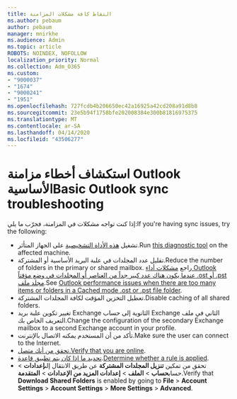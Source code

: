 ```yaml
---
title: التقاط كافة مشكلات المزامنة
ms.author: pebaum
author: pebaum
manager: mnirkhe
ms.audience: Admin
ms.topic: article
ROBOTS: NOINDEX, NOFOLLOW
localization_priority: Normal
ms.collection: Adm_O365
ms.custom:
- "9000037"
- "1674"
- "9000241"
- "1951"
ms.openlocfilehash: 727fcdb4b206650ec42a16925a42cd208a91d8b8
ms.sourcegitcommit: 23e5b94f1758bfe202008384e300b81816975375
ms.translationtype: MT
ms.contentlocale: ar-SA
ms.lasthandoff: 04/14/2020
ms.locfileid: "43506277"
---
```

# <a name="basic-outlook-sync-troubleshooting"></a><span data-ttu-id="2ec2d-102">استكشاف أخطاء مزامنة Outlook الأساسية</span><span class="sxs-lookup"><span data-stu-id="2ec2d-102">Basic Outlook sync troubleshooting</span></span>

<span data-ttu-id="2ec2d-103">إذا كنت تواجه مشكلات في المزامنة، فجرّب ما يلي:</span><span class="sxs-lookup"><span data-stu-id="2ec2d-103">If you're having sync issues, try the following:</span></span>

- <span data-ttu-id="2ec2d-104">تشغيل [هذه الأداة التشخيصية](https://aka.ms/sara-outlooksendreceive) على الجهاز المتأثر.</span><span class="sxs-lookup"><span data-stu-id="2ec2d-104">Run [this diagnostic tool](https://aka.ms/sara-outlooksendreceive) on the affected machine.</span></span>
- <span data-ttu-id="2ec2d-105">تقليل عدد المجلدات في علبة البريد الأساسية أو المشتركة.</span><span class="sxs-lookup"><span data-stu-id="2ec2d-105">Reduce the number of folders in the primary or shared mailbox.</span></span> <span data-ttu-id="2ec2d-106">راجع [مشكلات أداء Outlook عندما يكون هناك عدد كبير جداً من العناصر أو المجلدات في وضع مؤقتاً .ost أو .pst مجلد ملف](https://support.microsoft.com/help/2768656/outlook-performance-issues-when-there-are-too-many-items-or-folders-in).</span><span class="sxs-lookup"><span data-stu-id="2ec2d-106">See [Outlook performance issues when there are too many items or folders in a Cached mode .ost or .pst file folder](https://support.microsoft.com/help/2768656/outlook-performance-issues-when-there-are-too-many-items-or-folders-in).</span></span>
- <span data-ttu-id="2ec2d-107">تعطيل التخزين المؤقت لكافة المجلدات المشتركة.</span><span class="sxs-lookup"><span data-stu-id="2ec2d-107">Disable caching of all shared folders.</span></span>
- <span data-ttu-id="2ec2d-108">تغيير تكوين علبة بريد Exchange الثانوية إلى حساب Exchange الثاني في ملف التعريف الخاص بك.</span><span class="sxs-lookup"><span data-stu-id="2ec2d-108">Change the configuration of the secondary Exchange mailbox to a second Exchange account in your profile.</span></span>
- <span data-ttu-id="2ec2d-109">تأكد من أن المستخدم يمكنه الاتصال بالإنترنت.</span><span class="sxs-lookup"><span data-stu-id="2ec2d-109">Make sure the user can connect to the Internet.</span></span> 
- <span data-ttu-id="2ec2d-110">[تحقق من أنك متصل.](https://support.office.com/article/2460e4a8-16c7-47fc-b204-b1549275aac9)</span><span class="sxs-lookup"><span data-stu-id="2ec2d-110">[Verify that you are online](https://support.office.com/article/2460e4a8-16c7-47fc-b204-b1549275aac9).</span></span>
- <span data-ttu-id="2ec2d-111">[تحديد ما إذا كان يتم تطبيق قاعدة](https://support.office.com/article/C24F5DEA-9465-4DF4-AD17-A50704D66C59).</span><span class="sxs-lookup"><span data-stu-id="2ec2d-111">[Determine whether a rule is applied](https://support.office.com/article/C24F5DEA-9465-4DF4-AD17-A50704D66C59).</span></span>
- <span data-ttu-id="2ec2d-112">تحقق من تمكين **تنزيل المجلدات المشتركة** عن طريق الانتقال إلى**إعدادات** > حساب**حساب** >  **الملف** > **إعدادات المزيد من الإعدادات** > **المتقدمة**.</span><span class="sxs-lookup"><span data-stu-id="2ec2d-112">Verify that **Download Shared Folders** is enabled by going to **File** > **Account Settings** > **Account Settings** > **More Settings** > **Advanced**.</span></span>
